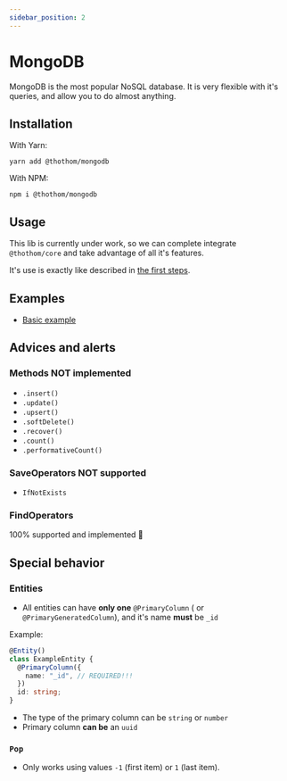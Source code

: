 ```yaml
---
sidebar_position: 2
---
```


# MongoDB

MongoDB is the most popular NoSQL database. It is very flexible with it's queries, and allow you to do almost anything.

## Installation

With Yarn:

```
yarn add @thothom/mongodb
```

With NPM:

```
npm i @thothom/mongodb
```

## Usage

This lib is currently under work, so we can complete integrate `@thothom/core` and take advantage of all it's features.

It's use is exactly like described in [the first steps](../overview/first-steps).

## Examples

- [Basic example](https://github.com/thothom/example-mongodb)

## Advices and alerts

### Methods NOT implemented

- `.insert()`
- `.update()`
- `.upsert()`
- `.softDelete()`
- `.recover()`
- `.count()`
- `.performativeCount()`

### SaveOperators NOT supported

- `IfNotExists`

### FindOperators

100% supported and implemented 🤩

## Special behavior

### Entities

- All entities can have **only one** `@PrimaryColumn` ( or `@PrimaryGeneratedColumn`), and it's name **must** be `_id`

Example:

```ts
@Entity()
class ExampleEntity {
  @PrimaryColumn({
    name: "_id", // REQUIRED!!!
  })
  id: string;
}
```

- The type of the primary column can be `string` or `number`
- Primary column **can be** an `uuid`

### `Pop`

- Only works using values `-1` (first item) or `1` (last item).
